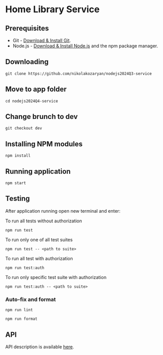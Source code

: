 # Home Library Service

## Prerequisites

- Git - [Download & Install Git](https://git-scm.com/downloads).
- Node.js - [Download & Install Node.js](https://nodejs.org/en/download/) and the npm package manager.

## Downloading

```
git clone https://github.com/nikolakozaryan/nodejs2024Q3-service
```

## Move to app folder

```
cd nodejs2024Q4-service
```

## Change brunch to dev

```
git checkout dev
```

## Installing NPM modules

```
npm install
```

## Running application

```
npm start
```

## Testing

After application running open new terminal and enter:

To run all tests without authorization

```
npm run test
```

To run only one of all test suites

```
npm run test -- <path to suite>
```

To run all test with authorization

```
npm run test:auth
```

To run only specific test suite with authorization

```
npm run test:auth -- <path to suite>
```

### Auto-fix and format

```
npm run lint
```

```
npm run format
```

## API

API description is available [here](https://github.com/AlreadyBored/nodejs-assignments/blob/main/assignments/rest-service/assignment.md#assignment-rest-service).
